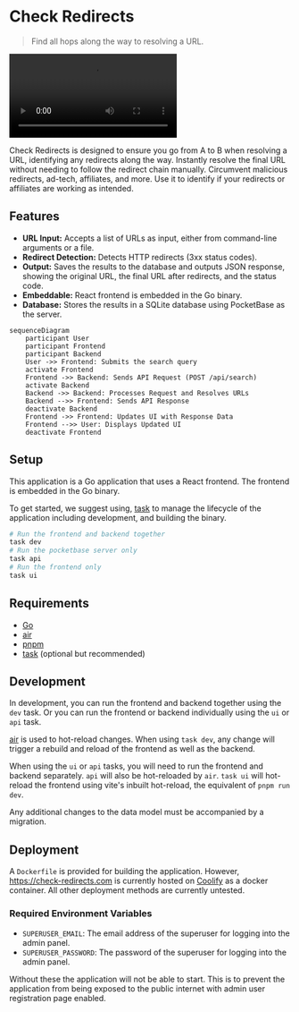 # Check Redirects

> Find all hops along the way to resolving a URL.
 
![wikipedia-short-url.mp4](docs/wikipedia-short-url.mp4)

Check Redirects is designed to ensure you go from A to B when resolving a URL, identifying any redirects along the way.
Instantly resolve the final URL without needing to follow the redirect chain manually. Circumvent malicious redirects,
ad-tech, affiliates, and more. Use it to identify if your redirects or affiliates are working as intended.

## Features

* **URL Input:** Accepts a list of URLs as input, either from command-line arguments or a file.
* **Redirect Detection:** Detects HTTP redirects (3xx status codes).
* **Output:** Saves the results to the database and outputs JSON response, showing the original URL, the final URL after
  redirects, and the status code.
* **Embeddable:** React frontend is embedded in the Go binary.
* **Database:** Stores the results in a SQLite database using PocketBase as the server.

```mermaid
sequenceDiagram
    participant User
    participant Frontend
    participant Backend
    User ->> Frontend: Submits the search query
    activate Frontend
    Frontend ->> Backend: Sends API Request (POST /api/search)
    activate Backend
    Backend ->> Backend: Processes Request and Resolves URLs
    Backend -->> Frontend: Sends API Response
    deactivate Backend
    Frontend ->> Frontend: Updates UI with Response Data
    Frontend -->> User: Displays Updated UI
    deactivate Frontend
```

## Setup

This application is a Go application that uses a React frontend. The frontend is embedded in the Go binary.

To get started, we suggest using, [task] to manage the lifecycle of the application including
development,
and building the binary.

```bash
# Run the frontend and backend together
task dev
# Run the pocketbase server only
task api
# Run the frontend only
task ui
```
## Requirements

- [Go]
- [air]
- [pnpm]
- [task] (optional but recommended)

## Development

In development, you can run the frontend and backend together using the `dev` task. Or you can run the frontend or
backend individually using the `ui` or `api` task. 

[air] is used to hot-reload changes. When using `task dev`, any change will trigger a 
rebuild and reload of the frontend as well as the backend.

When using the `ui` or `api` tasks, you will need to run the frontend and backend separately. `api` will also be hot-reloaded
by `air`. `task ui` will hot-reload the frontend using vite's inbuilt hot-reload, the equivalent of `pnpm run dev`.

Any additional changes to the data model must be accompanied by a migration.

## Deployment

A `Dockerfile` is provided for building the application. However, <https://check-redirects.com> is currently hosted on [Coolify]
as a docker container. All other deployment methods are currently untested.

### Required Environment Variables

- `SUPERUSER_EMAIL`: The email address of the superuser for logging into the admin panel.
- `SUPERUSER_PASSWORD`: The password of the superuser for logging into the admin panel.

Without these the application will not be able to start. This is to prevent the application from being exposed to the
public internet with admin user registration page enabled.

[go]: https://go.dev/doc/install
[task]: https://taskfile.dev/
[air]: https://github.com/air-verse/air
[pnpm]: https://pnpm.io/
[Coolify]: https://coolify.io/